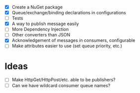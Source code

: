 - [x] Create a NuGet package
- [x] Queue/exchange/binding declarations in configurations
- [ ] Tests
- [x] A way to publish message easily
- [ ] More Dependency Injection
- [ ] Other converters than JSON
- [x] Acknowledgement of messages in consumers, configurable
- [ ] Make attributes easier to use (set queue priority, etc.)

Ideas
=====
- [ ] Make HttpGet/HttpPost/etc. able to be publishers?
- [ ] Can we have wildcard consumer queue names?
